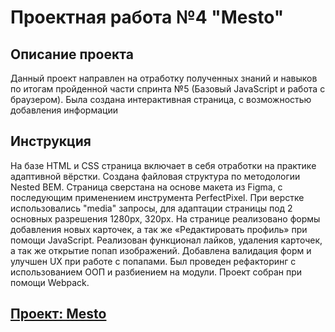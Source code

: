 # Проектная работа №4 "Mesto"  

## Описание проекта  

Данный проект направлен на отработку полученных знаний и навыков по итогам пройденной части спринта №5 (Базовый JavaScript и работа с браузером). Была создана интерактивная страница, с возможностью добавления информации

## Инструкция  

На базе HTML и CSS страница включает в себя отработки на практике адаптивной вёрстки. Создана файловая структура по методологии Nested BEM. Страница сверстана на основе макета из Figma, с последующим применением инструмента PerfectPixel. При верстке использовались "media" запросы, для адаптации страницы под 2 основных разрешения  1280px, 320px. На странице реализовано формы добавления новых карточек, а так же «Редактировать профиль» при помощи JavaScript. Реализован функционал лайков, удаления карточек, а так же открытие попап изображений. Добавлена валидация форм и улучшен UX при работе с попапами.
Был проведен рефакторинг с использованием ООП и разбиением на модули. Проект собран при помощи Webpack.


## [Проект: Mesto](https://jambion808.github.io/mesto/)


